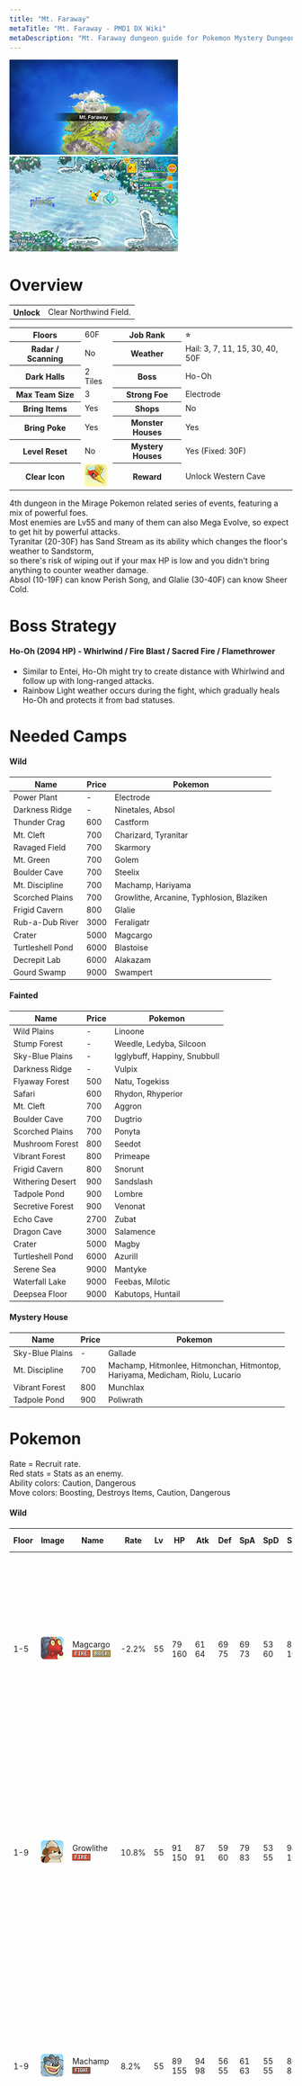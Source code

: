 ```yaml
---
title: "Mt. Faraway"
metaTitle: "Mt. Faraway - PMD1 DX Wiki"
metaDescription: "Mt. Faraway dungeon guide for Pokemon Mystery Dungeon: Rescue Team DX."
---
```


<div class="pageTopImage dungeonPageTopImage2">
  <img src="../images/areas/mt_faraway.jpg"/><img src="../images/areas/mt_faraway_2.jpg"/>
</div>

# Overview

<table class="dungeonOverview">
  <tr>
    <th>Unlock</th>
    <td class="highlightYellow">Clear Northwind Field.</td>
  </tr>
</table>

<table class="dungeonTable">
  <tr>
    <th>Floors</th>
    <td>60F</td>
    <th>Job Rank</th>
    <td>⭐︎</td>
  </tr>
  <tr>
    <th>Radar / Scanning</th>
    <td>No</td>
    <th>Weather</th>
    <td>Hail: 3, 7, 11, 15, 30, 40, 50F</td>
  </tr>
  <tr>
    <th>Dark Halls</th>
    <td>2 Tiles</td>
    <th>Boss</th>
    <td>Ho-Oh</td>
  </tr>
  <tr>
    <th>Max Team Size</th>
    <td>3</td>
    <th>Strong Foe</th>
    <td>Electrode</td>
  </tr>
  <tr>
    <th>Bring Items</th>
    <td>Yes</td>
    <th>Shops</th>
    <td>No</td>
  </tr>
  <tr>
    <th>Bring Poke</th>
    <td>Yes</td>
    <th>Monster Houses</th>
    <td>Yes</td>
  </tr>
  <tr>
    <th>Level Reset</th>
    <td>No</td>
    <th>Mystery Houses</th>
    <td>Yes (Fixed: 30F)</td>
  </tr>
  <tr>
    <th>Clear Icon</th>
    <td><img src="../images/other/clear_9.jpg"/></td>
    <th>Reward</th>
    <td>Unlock Western Cave</td>
  </tr>
</table>

4th dungeon in the Mirage Pokemon related series of events, featuring a mix of powerful foes.<br/>Most enemies are Lv55 and many of them can also Mega Evolve, so expect to get hit by powerful attacks.<br/>Tyranitar (20-30F) has Sand Stream as its ability which changes the floor's weather to Sandstorm,<br/>so there's risk of wiping out if your max HP is low and you didn't bring anything to counter weather damage.<br/>Absol (10-19F) can know <span class="redText">Perish Song</span>, and Glalie (30-40F) can know <span class="redText">Sheer Cold</span>.

# Boss Strategy

#### Ho-Oh (2094 HP) - Whirlwind / Fire Blast / Sacred Fire / Flamethrower

- Similar to Entei, Ho-Oh might try to create distance with Whirlwind and follow up with long-ranged attacks.
- Rainbow Light weather occurs during the fight, which gradually heals Ho-Oh and protects it from bad statuses.

# Needed Camps

#### Wild

|Name|Price|Pokemon|
|-|-|-|
|Power Plant|-|Electrode|
|Darkness Ridge|-|Ninetales, Absol|
|Thunder Crag|600|Castform|
|Mt. Cleft|700|Charizard, Tyranitar|
|Ravaged Field|700|Skarmory|
|Mt. Green|700|Golem|
|Boulder Cave|700|Steelix|
|Mt. Discipline|700|Machamp, Hariyama|
|Scorched Plains|700|Growlithe, Arcanine, Typhlosion, Blaziken|
|Frigid Cavern|800|Glalie|
|Rub-a-Dub River|3000|Feraligatr|
|Crater|5000|Magcargo|
|Turtleshell Pond|6000|Blastoise|
|Decrepit Lab|6000|Alakazam|
|Gourd Swamp|9000|Swampert|

#### Fainted

|Name|Price|Pokemon|
|-|-|-|
|Wild Plains|-|Linoone|
|Stump Forest|-|Weedle, Ledyba, Silcoon|
|Sky-Blue Plains|-|Igglybuff, Happiny, Snubbull|
|Darkness Ridge|-|Vulpix|
|Flyaway Forest|500|Natu, Togekiss|
|Safari|600|Rhydon, Rhyperior|
|Mt. Cleft|700|Aggron|
|Boulder Cave|700|Dugtrio|
|Scorched Plains|700|Ponyta|
|Mushroom Forest|800|Seedot|
|Vibrant Forest|800|Primeape|
|Frigid Cavern|800|Snorunt|
|Withering Desert|900|Sandslash|
|Tadpole Pond|900|Lombre|
|Secretive Forest|900|Venonat|
|Echo Cave|2700|Zubat|
|Dragon Cave|3000|Salamence|
|Crater|5000|Magby|
|Turtleshell Pond|6000|Azurill|
|Serene Sea|9000|Mantyke|
|Waterfall Lake|9000|Feebas, Milotic|
|Deepsea Floor|9000|Kabutops, Huntail|

#### Mystery House

|Name|Price|Pokemon|
|-|-|-|
|Sky-Blue Plains|-|Gallade|
|Mt. Discipline|700|Machamp, Hitmonlee, Hitmonchan, Hitmontop,<br/>Hariyama, Medicham, Riolu, Lucario|
|Vibrant Forest|800|Munchlax|
|Tadpole Pond|900|Poliwrath|

# Pokemon

Rate = Recruit rate.<br/>Red stats = Stats as an enemy.<br/>Ability colors: <span class="highlightYellow">Caution</span>, <span class="highlightOrange">Dangerous</span><br/>Move colors: <span class="boost">Boosting</span>, <span class="item">Destroys Items</span>, <span class="caution">Caution</span>, <span class="extreme">Dangerous</span>

#### Wild

|Floor|Image|Name|Rate|Lv|HP|Atk|Def|SpA|SpD|Spe|Exp|Ability + Moves|
|-|-|-|-|-|-|-|-|-|-|-|-|-|
|1-5|![Magcargo](../images/pokemon/219.png)|Magcargo<br/>![Fire](../images/type/fire.gif) ![Rock](../images/type/rock.gif)|-2.2%|55|79<br/><span class="redText">160</span>|61<br/><span class="redText">64</span>|69<br/><span class="redText">75</span>|69<br/><span class="redText">73</span>|53<br/><span class="redText">60</span>|85<br/><span class="redText">104</span>|163|Magma Armor or Flame Body<br/>Yawn / Harden / Rock Throw / Amnesia /<br/>Flame Burst / Lava Plume / Clear Smog /<br/>Smog / Rock Slide / Ember / Incinerate /<br/>Body Slam / Shell Smash / Earth Power /<br/>Ancient Power / Recover / Flamethrower|
|1-9|![Growlithe](../images/pokemon/058.png)|Growlithe<br/>![Fire](../images/type/fire.gif)|10.8%|55|91<br/><span class="redText">150</span>|87<br/><span class="redText">91</span>|59<br/><span class="redText">60</span>|79<br/><span class="redText">83</span>|53<br/><span class="redText">55</span>|94<br/><span class="redText">104</span>|155|Intimidate or Flash Fire<br/>Retaliate / Odor Sleuth / Helping Hand /<br/>Roar / Reversal / Ember / Flame Burst /<br/>Fire Fang / Flame Wheel / Take Down /<br/>Flamethrower / Leer / Crunch / Agility /<br/>Bite / Outrage / Heat Wave / Flare Blitz|
|1-9|![Machamp](../images/pokemon/068.png)|Machamp<br/>![Fighting](../images/type/fighting.gif)|8.2%|55|89<br/><span class="redText">155</span>|94<br/><span class="redText">98</span>|56<br/><span class="redText">55</span>|61<br/><span class="redText">63</span>|55<br/><span class="redText">55</span>|80<br/><span class="redText">88</span>|152|Guts or No Guard<br/>Foresight / Wide Guard / Karate Chop /<br/>Vital Throw / Focus Energy / Revenge /<br/>Scary Face / Low Sweep / Submission /<br/>Wake-Up Slap / Cross Chop / Low Kick /<br/>Leer / Dual Chop / Strength / Knock Off /<br/>Bulk Up / Seismic Toss|
|1-10|![Hariyama](../images/pokemon/297.png)|Hariyama<br/>![Fighting](../images/type/fighting.gif)|6.4%|55|101<br/><span class="redText">170</span>|87<br/><span class="redText">91</span>|54<br/><span class="redText">55</span>|52<br/><span class="redText">55</span>|53<br/><span class="redText">55</span>|97<br/><span class="redText">107</span>|174|Thick Fat or Guts<br/>Tackle / Focus Energy / Wake-Up Slap /<br/>Brine / Fake Out / Force Palm / Endure /<br/>Whirlwind / Sand Attack / Vital Throw /<br/>Knock Off / Belly Drum / Seismic Toss /<br/>Smelling Salts / Arm Thrust / Reversal /<br/>Close Combat / Heavy Slam|
|1-30<br/>Rare|![Castform](../images/pokemon/351.png)|Castform<br/>![Normal](../images/type/normal.gif)|8.2%|55|84<br/><span class="redText">130</span>|69<br/><span class="redText">73</span>|54<br/><span class="redText">55</span>|61<br/><span class="redText">64</span>|53<br/><span class="redText">55</span>|81<br/><span class="redText">91</span>|120|Forecast<br/>Tackle / Water Gun / Powder Snow /<br/>Ember / Headbutt / Rain Dance / Hail /<br/>Sunny Day / Hurricane / Hydro Pump /<br/>Fire Blast / Blizzard / Weather Ball|
|5-59<br/><span class="highlightOrange">Foe</span>|![Electrode](../images/pokemon/101.png)<br/><br/>![Shiny](../images/shiny/101.png)|Electrode<br/>![Electric](../images/type/electric.gif)|-6.4%|60|88<br/><span class="redText">570</span>|64<br/><span class="redText">150</span>|55<br/><span class="redText">80</span>|73<br/><span class="redText">150</span>|55<br/><span class="redText">80</span>|100<br/><span class="redText">200</span>|830|Sound Proof or Static<br/>Magnetic Flux / Charge / Sonic Boom /<br/>Tackle / Eerie Impulse / Electro Ball /<br/>Spark / Rollout / Self-Destruct / Swift /<br/>Magnet Rise / Charge Beam / Screech /<br/>Light Screen / Discharge / Explosion /<br/>Gyro Ball / Mirror Coat<br/><span class="orangeText">※ Friend Bow required to recruit.</span>|
|6-19|![Skarmory](../images/pokemon/227.png)|Skarmory<br/>![Steel](../images/type/steel.gif) ![Flying](../images/type/flying.gif)|14.4%|55|84<br/><span class="redText">144</span>|69<br/><span class="redText">73</span>|74<br/><span class="redText">75</span>|52<br/><span class="redText">55</span>|53<br/><span class="redText">55</span>|100<br/><span class="redText">110</span>|171|Keen Eye or Sturdy<br/>Leer / Peck / Sand Attack / Metal Claw /<br/>Air Cutter / Fury Attack / Feint / Swift /<br/>Air Slash / Agility / Steel Wing / Slash /<br/>Metal Sound / Spikes / Autotomize /<br/>Night Slash|
|10-19|![Feraligatr](../images/pokemon/160.png)|Feraligatr<br/>![Water](../images/type/water.gif)|6.4%|55|84<br/><span class="redText">155</span>|77<br/><span class="redText">82</span>|60<br/><span class="redText">61</span>|67<br/><span class="redText">71</span>|55<br/><span class="redText">57</span>|88<br/><span class="redText">77</span>|173|Torrent<br/>Leer / Scratch / Water Gun / Screech /<br/>Rage / Scary Face / Ice Fang / Agility /<br/>Flail / Crunch / Chip Away / Slash / Bite|
|10-19|![Absol](../images/pokemon/359.png)|Absol<br/>![Dark](../images/type/dark.gif)|6.4%|55|84<br/><span class="redText">135</span>|95<br/><span class="redText">100</span>|54<br/><span class="redText">55</span>|69<br/><span class="redText">73</span>|53<br/><span class="redText">55</span>|75<br/><span class="redText">80</span>|179|Pressure or Super Luck<br/>Sucker Punch / Taunt / Quick Attack /<br/>Detect / Pursuit / Me First / Razor Wind /<br/>Scratch / Double Team / Swords Dance /<br/>Feint / Slash / Leer / Night Slash / Bite /<br/>Future Sight / Perish Song / Psycho Cut<br/><span class="orangeText">※ Can Mega Evolve.</span>|
|10-20|![Arcanine](../images/pokemon/059.png)|Arcanine<br/>![Fire](../images/type/fire.gif)|10.8%|55|91<br/><span class="redText">149</span>|87<br/><span class="redText">91</span>|59<br/><span class="redText">60</span>|79<br/><span class="redText">83</span>|53<br/><span class="redText">55</span>|94<br/><span class="redText">104</span>|182|Intimidate or Flash Fire<br/>Thunder Fang / Bite / Roar / Fire Fang /<br/>Odor Sleuth / Extreme Speed|
|10-20|![Golem](../images/pokemon/076.png)|Golem<br/>![Rock](../images/type/rock.gif) ![Ground](../images/type/ground.gif)|10.8%|55|82<br/><span class="redText">140</span>|85<br/><span class="redText">90</span>|69<br/><span class="redText">70</span>|59<br/><span class="redText">63</span>|48<br/><span class="redText">50</span>|75<br/><span class="redText">85</span>|175|Rock Head or Sturdy<br/>Tackle / Defense Curl / Mud Sport /<br/>Rock Polish / Rock Blast / Magnitude /<br/>Rock Throw / Smack Down / Explosion /<br/>Self-Destruct / Stealth Rock / Bulldoze /<br/>Earthquake / Heavy Slam / Steamroller /<br/>Double-Edge / Stone Edge|
|20-29|![Typhlosion](../images/pokemon/157.png)|Typhlosion<br/>![Fire](../images/type/fire.gif)|8.2%|55|86<br/><span class="redText">130</span>|69<br/><span class="redText">71</span>|56<br/><span class="redText">55</span>|77<br/><span class="redText">80</span>|55<br/><span class="redText">55</span>|83<br/><span class="redText">91</span>|160|Blaze<br/>Double-Edge / Gyro Ball / Tackle / Leer /<br/>Smokescreen / Ember / Quick Attack /<br/>Defense Curl / Swift / Flame Charge /<br/>Lava Plume / Flame Wheel / Eruption /<br/>Flamethrower|
|20-30|![Tyranitar](../images/pokemon/248.png)|Tyranitar<br/>![Rock](../images/type/rock.gif) ![Dark](../images/type/dark.gif)|6.4%|55|87<br/><span class="redText">145</span>|88<br/><span class="redText">96</span>|54<br/><span class="redText">60</span>|73<br/><span class="redText">79</span>|53<br/><span class="redText">60</span>|97<br/><span class="redText">107</span>|172|Sand Stream<br/>Thunder Fang / Chip Away / Sandstorm /<br/>Thrash / Scary Face / Crunch / Screech /<br/>Fire Fang / Rock Slide / Ice Fang / Leer /<br/>Bite / Dark Pulse / Earthquake / Payback<br/><span class="orangeText">※ Can Mega Evolve.</span>|
|30-39|![Alakazam](../images/pokemon/065.png)|Alakazam<br/>![Psychic](../images/type/psychic.gif)|6.4%|55|79<br/><span class="redText">140</span>|59<br/><span class="redText">63</span>|49<br/><span class="redText">50</span>|93<br/><span class="redText">99</span>|53<br/><span class="redText">55</span>|97<br/><span class="redText">97</span>|166|Synchronize or Inner Focus<br/>Psycho Cut / Miracle Eye / Confusion /<br/>Psybeam / Teleport / Reflect / Recover /<br/>Calm Mind / Telekinesis / Future Sight /<br/>Psychic / Kinesis / Ally Switch / Trick /<br/>Disable<br/><span class="orangeText">※ Can Mega Evolve.</span>|
|30-39|![Blaziken](../images/pokemon/257.png)|Blaziken<br/>![Fire](../images/type/fire.gif) ![Fighting](../images/type/fighting.gif)|6.4%|55|86<br/><span class="redText">143</span>|84<br/><span class="redText">88</span>|56<br/><span class="redText">55</span>|77<br/><span class="redText">80</span>|55<br/><span class="redText">55</span>|90<br/><span class="redText">98</span>|180|Blaze<br/>Double Kick / Sand Attack / Blaze Kick /<br/>Fire Punch / High Jump Kick / Scratch /<br/>Slash / Growl / Ember / Focus Energy /<br/>Bulk Up / Flame Charge / Quick Attack /<br/>Peck / Brave Bird / Flare Blitz<br/><span class="orangeText">※ Can Mega Evolve.</span>|
|30-40|![Glalie](../images/pokemon/362.png)|Glalie<br/>![Ice](../images/type/ice.gif)|-2.2%|55|84<br/><span class="redText">154</span>|69<br/><span class="redText">73</span>|59<br/><span class="redText">60</span>|69<br/><span class="redText">73</span>|53<br/><span class="redText">55</span>|100<br/><span class="redText">110</span>|148|Inner Focus or Ice Body<br/>Freeze-Dry / Powder Snow / Leer / Hail /<br/>Frost Breath / Bite / Ice Fang / Blizzard /<br/>Icy Wind / Crunch / Protect / Headbutt /<br/>Double Team / Ice Shard / Sheer Cold<br/><span class="orangeText">※ Can Mega Evolve.</span>|
|40-49|![Ninetales](../images/pokemon/038.png)|Ninetales<br/>![Fire](../images/type/fire.gif)|6.4%|55|84<br/><span class="redText">139</span>|69<br/><span class="redText">73</span>|54<br/><span class="redText">55</span>|69<br/><span class="redText">73</span>|58<br/><span class="redText">60</span>|94<br/><span class="redText">94</span>|169|Flash Fire<br/>Imprison / Nasty Plot / Flamethrower /<br/>Quick Attack / Confuse Ray / Safeguard|
|40-49|![Swampert](../images/pokemon/260.png)|Swampert<br/>![Water](../images/type/water.gif) ![Ground](../images/type/ground.gif)|6.4%|55|90<br/><span class="redText">155</span>|85<br/><span class="redText">88</span>|60<br/><span class="redText">63</span>|70<br/><span class="redText">71</span>|59<br/><span class="redText">63</span>|75<br/><span class="redText">107</span>|175|Torrent<br/>Protect / Take Down / Tackle / Growl /<br/>Bide / Foresight / Mud-Slap / Mud Shot /<br/>Mud Bomb / Rock Slide / Muddy Water /<br/>Water Gun / Earthquake / Hammer Arm<br/><span class="orangeText">※ Can Mega Evolve.</span>|
|46-59|![Steelix](../images/pokemon/208.png)|Steelix<br/>![Steel](../images/type/steel.gif) ![Ground](../images/type/ground.gif)|10.8%|55|84<br/><span class="redText">150</span>|69<br/><span class="redText">73</span>|84<br/><span class="redText">85</span>|61<br/><span class="redText">64</span>|53<br/><span class="redText">55</span>|94<br/><span class="redText">74</span>|177|Rock Head or Sturdy<br/>Thunder Fang / Harden / Sandstorm /<br/>Stone Edge / Bind / Mud Sport / Curse /<br/>Tackle / Rock Throw / Rock Tomb / Dig /<br/>Crunch / Stealth Rock / Dragon Breath /<br/>Ice Fang / Smack Down / Double-Edge /<br/>Gyro Ball / Rage / Rock Slide / Screech /<br/>Slam / Iron Tail / Autotomize / Fire Fang<br/><span class="orangeText">※ Can Mega Evolve.</span>|
|50-59|![Charizard](../images/pokemon/006.png)|Charizard<br/>![Fire](../images/type/fire.gif) ![Flying](../images/type/flying.gif)|6.4%|55|86<br/><span class="redText">155</span>|69<br/><span class="redText">71</span>|56<br/><span class="redText">55</span>|77<br/><span class="redText">80</span>|55<br/><span class="redText">55</span>|93<br/><span class="redText">101</span>|164|Blaze<br/>Scary Face / Flare Blitz / Heat Wave /<br/>Dragon Claw / Shadow Claw / Air Slash /<br/>Ember / Wing Attack / Smokescreen /<br/>Growl / Slash / Dragon Rage / Scratch /<br/>Fire Fang / Flame Burst / Flamethrower<br/><span class="orangeText">※ Can Mega Evolve.</span>|
|50-59|![Blastoise](../images/pokemon/009.png)|Blastoise<br/>![Water](../images/type/water.gif)|6.4%|55|84<br/><span class="redText">157</span>|67<br/><span class="redText">71</span>|61<br/><span class="redText">62</span>|67<br/><span class="redText">71</span>|54<br/><span class="redText">56</span>|78<br/><span class="redText">88</span>|170|Torrent<br/>Bite / Tackle / Tail Whip / Flash Cannon /<br/>Protect / Withdraw / Bubble / Aqua Tail /<br/>Water Gun / Rapid Spin / Water Pulse /<br/>Rain Dance / Skull Bash / Iron Defense<br/><span class="orangeText">※ Can Mega Evolve.</span>|

#### Boss

|Floor|Image|Name|Rate|Lv|HP|Atk|Def|SpA|SpD|Spe|Exp|Ability + Moves|
|-|-|-|-|-|-|-|-|-|-|-|-|-|
|60|![Ho-Oh](../images/pokemon/250.png)|Ho-Oh<br/>![Fire](../images/type/fire.gif) ![Flying](../images/type/flying.gif)|100%|60|94<br/><span class="redText">2094</span>|100<br/><span class="redText">120</span>|60<br/><span class="redText">80</span>|83<br/><span class="redText">83</span>|75<br/><span class="redText">75</span>|94<br/><span class="redText">94</span>|0|Pressure<br/>Whirlwind / Fire Blast / Sacred Fire /<br/>Flamethrower|

#### Fainted

|Image|Name|Lv|HP|Atk|Def|SpA|SpD|Spe|
|-|-|-|-|-|-|-|-|-|
|![Weedle](../images/pokemon/013.png)|Weedle<br/>![Bug](../images/type/bug.gif)|57|84|73|49|52|44|89|
|![Sandslash](../images/pokemon/028.png)|Sandslash<br/>![Ground](../images/type/ground.gif)|57|86|80|69|54|49|95|
|![Vulpix](../images/pokemon/037.png)|Vulpix<br/>![Fire](../images/type/fire.gif)|59|87|72|55|72|60|102|
|![Zubat](../images/pokemon/041.png)|Zubat<br/>![Poison](../images/type/poison.gif) ![Flying](../images/type/flying.gif)|57|85|77|54|62|54|88|
|![Venonat](../images/pokemon/048.png)|Venonat<br/>![Bug](../images/type/bug.gif) ![Poison](../images/type/poison.gif)|59|87|63|55|72|55|111|
|![Dugtrio](../images/pokemon/051.png)|Dugtrio<br/>![Ground](../images/type/ground.gif)|59|82|72|50|54|55|105|
|![Primeape](../images/pokemon/057.png)|Primeape<br/>![Fighting](../images/type/fighting.gif)|57|85|80|54|62|54|98|
|![Ponyta](../images/pokemon/077.png)|Ponyta<br/>![Fire](../images/type/fire.gif)|57|85|80|54|70|54|110|
|![Rhydon](../images/pokemon/112.png)|Rhydon<br/>![Ground](../images/type/ground.gif) ![Rock](../images/type/rock.gif)|57|95|97|69|60|49|79|
|![Kabutops](../images/pokemon/141.png)|Kabutops<br/>![Rock](../images/type/rock.gif) ![Water](../images/type/water.gif)||||||||
|![Ledyba](../images/pokemon/165.png)|Ledyba<br/>![Bug](../images/type/bug.gif) ![Flying](../images/type/flying.gif)|57|80|53|49|62|69|107|
|![Igglybuff](../images/pokemon/174.png)|Igglybuff<br/>![Normal](../images/type/normal.gif) ![Fairy](../images/type/fairy.gif)|57|97|67|44|67|44|76|
|![Natu](../images/pokemon/177.png)|Natu<br/>![Psychic](../images/type/psychic.gif) ![Flying](../images/type/flying.gif)|59|87|72|55|82|55|92|
|![Snubbull](../images/pokemon/209.png)|Snubbull<br/>![Fairy](../images/type/fairy.gif)|57|92|89|59|62|58|101|
|![Magby](../images/pokemon/240.png)|Magby<br/>![Fire](../images/type/fire.gif)||||||||
|![Linoone](../images/pokemon/264.png)|Linoone<br/>![Normal](../images/type/normal.gif)|57|85|70|54|53|54|88|
|![Silcoon](../images/pokemon/266.png)|Silcoon<br/>![Bug](../images/type/bug.gif)||||||||
|![Lombre](../images/pokemon/271.png)|Lombre<br/>![Water](../images/type/water.gif) ![Grass](../images/type/grass.gif)|57|85|69|49|69|54|74|
|![Seedot](../images/pokemon/273.png)|Seedot<br/>![Grass](../images/type/grass.gif)|57|89|77|49|69|49|82|
|![Azurill](../images/pokemon/298.png)|Azurill<br/>![Normal](../images/type/normal.gif) ![Fairy](../images/type/fairy.gif)||||||||
|![Aggron](../images/pokemon/306.png)|Aggron<br/>![Steel](../images/type/steel.gif) ![Rock](../images/type/rock.gif)|59|87|89|75|62|50|93|
|![Feebas](../images/pokemon/349.png)|Feebas<br/>![Water](../images/type/water.gif)|57|92|62|54|55|69|102|
|![Milotic](../images/pokemon/350.png)|Milotic<br/>![Water](../images/type/water.gif)|59|93|63|62|82|76|86|
|![Snorunt](../images/pokemon/361.png)|Snorunt<br/>![Ice](../images/type/ice.gif)|57|85|70|59|70|54|104|
|![Huntail](../images/pokemon/367.png)|Huntail<br/>![Water](../images/type/water.gif)|57|80|80|69|80|54|82|
|![Salamence](../images/pokemon/373.png)|Salamence<br/>![Dragon](../images/type/dragon.gif) ![Flying](../images/type/flying.gif)|59|91|97|60|78|50|86|
|![Happiny](../images/pokemon/440.png)|Happiny<br/>![Normal](../images/type/normal.gif)|57|120|48|44|67|59|82|
|![Mantyke](../images/pokemon/458.png)|Mantyke<br/>![Water](../images/type/water.gif) ![Flying](../images/type/flying.gif)|57|85|53|54|70|74|104|
|![Rhyperior](../images/pokemon/464.png)|Rhyperior<br/>![Ground](../images/type/ground.gif) ![Rock](../images/type/rock.gif)|57|95|97|69|60|49|79|
|![Togekiss](../images/pokemon/468.png)|Togekiss<br/>![Fairy](../images/type/fairy.gif) ![Flying](../images/type/flying.gif)|59|86|62|60|87|60|102|

#### Mystery House

|Image|Name|Image|Name|Image|Name|Image|Name|
|-|-|-|-|-|-|-|-|
|![Poliwrath](../images/pokemon/062.png)|Poliwrath<br/>![Water](../images/type/water.gif) ![Fighting](../images/type/fighting.gif)|![Machamp](../images/pokemon/068.png)|Machamp<br/>![Fighting](../images/type/fighting.gif)|![Hitmonlee](../images/pokemon/106.png)|Hitmonlee<br/>![Fighting](../images/type/fighting.gif)|![Hitmonchan](../images/pokemon/107.png)|Hitmonchan<br/>![Fighting](../images/type/fighting.gif)|
|![Hitmontop](../images/pokemon/237.png)|Hitmontop<br/>![Fighting](../images/type/fighting.gif)|![Munchlax](../images/pokemon/446.png)|Munchlax<br/>![Normal](../images/type/normal.gif)|![Gallade](../images/pokemon/475.png)|Gallade<br/>![Psychic](../images/type/psychic.gif) ![Fighting](../images/type/fighting.gif)|![Hariyama](../images/pokemon/297.png)|Hariyama<br/>![Fighting](../images/type/fighting.gif)|
|![Medicham](../images/pokemon/308.png)|Medicham<br/>![Fighting](../images/type/fighting.gif) ![Psychic](../images/type/psychic.gif)|![Riolu](../images/pokemon/447.png)|Riolu<br/>![Fighting](../images/type/fighting.gif)|![Lucario](../images/pokemon/448.png)|Lucario<br/>![Fighting](../images/type/fighting.gif) ![Steel](../images/type/steel.gif)|||

# Items

#### Floor

|Name|Floors|Rate|
|-|-|-|
|Big Eater Belt|1-59|0.172%|
|Efficient Bandanna|1-59|0.687%|
|Goggle Specs|1-59|0.172%|
|Gold Ribbon|1-59|0.0172%|
|Heal Ribbon|1-59|0.172%|
|Insomniscope|1-59|0.172%|
|Joy Ribbon|1-59|0.172%|
|Munch Belt|1-59|0.172%|
|Nullify Bandanna|1-59|0.343%|
|Pecha Scarf|1-59|0.172%|
|Persim Band|1-59|0.172%|
|Recovery Scarf|1-59|0.172%|
|Scope Lens|1-59|0.172%|
|Sneak Scarf|1-59|0.172%|
|Stamina Band|1-59|0.172%|
|Weather Band|1-59|0.172%|
|X-Ray Specs|1-59|0.172%|
|Apple|1-59|2.87%|
|Poke|1-59|60.3%|
|Max Elixir|1-59|1.33%|
|Max Ether|1-59|4.42%|
|Blast Seed|1-59|0.87%|
|Cheri Berry|1-59|0.87%|
|Chesto Berry|1-59|0.435%|
|Empowerment Seed|1-59|0.87%|
|Eyedrop Seed|1-59|1.74%|
|Heal Seed|1-59|0.87%|
|Oran Berry|1-59|4.35%|
|Pecha Berry|1-59|2.18%|
|Rawst Berry|1-59|1.31%|
|Sleep Seed|1-59|0.87%|
|Stun Seed|1-59|0.435%|
|Tiny Reviver Seed|1-59|1.31%|
|Totter Seed|1-59|0.435%|
|Training Seed|1-59|0.218%|
|Warp Seed|1-59|0.435%|
|Geo Pebble|1-59|5.75%|
|Confuse Wand|1-59|0.242%|
|Guiding Wand|1-59|0.242%|
|HP-Swap Wand|1-59|0.242%|
|Petrify Wand|1-59|0.242%|
|Pounce Wand|1-59|0.483%|
|Slow Wand|1-59|0.242%|
|Slumber Wand|1-59|0.483%|
|Stayaway Wand|1-59|0.727%|
|Surround Wand|1-59|0.483%|
|Switcher Wand|1-59|0.242%|
|Tunnel Wand|1-59|0.242%|
|Two-Edged Wand|1-59|0.242%|
|Warp Wand|1-59|0.242%|
|Whirlwind Wand|1-59|0.242%|

# Traps

|Name|
|-|
|Wonder Tile|
|Training Switch|
|Grudge Trap|
|Sticky Trap|
|Trip Trap|
|Big Blast Trap|
|Poison Trap|
|Blast Trap|
|Hunger Trap|
|Seal Trap|
|Grimy Trap|
|Random Trap|
|Summon Trap|
|Apple Trap|
|Warp Trap|
|PP Leech Trap|
